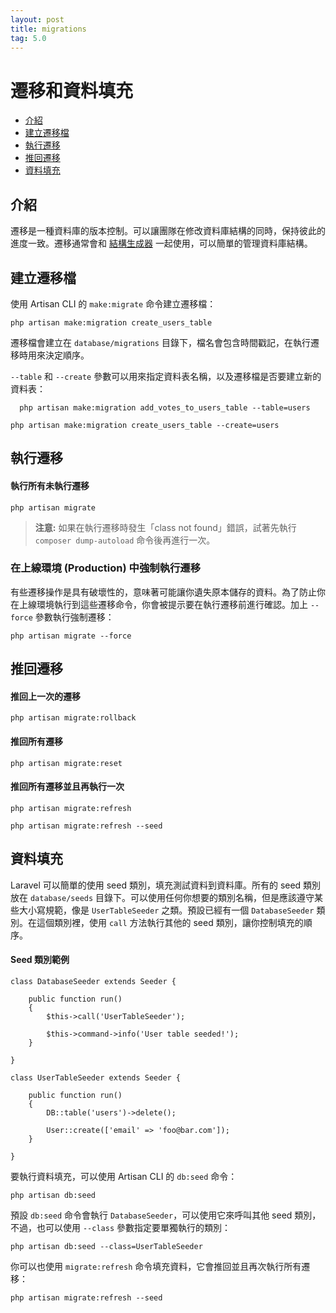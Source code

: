 ```yaml
---
layout: post
title: migrations
tag: 5.0
---
```

# 遷移和資料填充

- [介紹](#introduction)
- [建立遷移檔](#creating-migrations)
- [執行遷移](#running-migrations)
- [推回遷移](#rolling-back-migrations)
- [資料填充](#database-seeding)

<a name="introduction"></a>
## 介紹

遷移是一種資料庫的版本控制。可以讓團隊在修改資料庫結構的同時，保持彼此的進度一致。遷移通常會和 [結構生成器](/laravel_tw/docs/5.0/schema) 一起使用，可以簡單的管理資料庫結構。

<a name="creating-migrations"></a>
## 建立遷移檔

使用 Artisan CLI 的 `make:migrate` 命令建立遷移檔：

    php artisan make:migration create_users_table

遷移檔會建立在 `database/migrations` 目錄下，檔名會包含時間戳記，在執行遷移時用來決定順序。

`--table` 和 `--create` 參數可以用來指定資料表名稱，以及遷移檔是否要建立新的資料表：

	  php artisan make:migration add_votes_to_users_table --table=users

    php artisan make:migration create_users_table --create=users

<a name="running-migrations"></a>
## 執行遷移

#### 執行所有未執行遷移

    php artisan migrate

> **注意:** 如果在執行遷移時發生「class not found」錯誤，試著先執行 `composer dump-autoload` 命令後再進行一次。

### 在上線環境 (Production) 中強制執行遷移

有些遷移操作是具有破壞性的，意味著可能讓你遺失原本儲存的資料。為了防止你在上線環境執行到這些遷移命令，你會被提示要在執行遷移前進行確認。加上 `--force` 參數執行強制遷移：

    php artisan migrate --force

<a name="rolling-back-migrations"></a>
## 推回遷移

#### 推回上一次的遷移

    php artisan migrate:rollback

#### 推回所有遷移

    php artisan migrate:reset

#### 推回所有遷移並且再執行一次

    php artisan migrate:refresh

    php artisan migrate:refresh --seed

<a name="database-seeding"></a>
## 資料填充

Laravel 可以簡單的使用 seed 類別，填充測試資料到資料庫。所有的 seed 類別放在 `database/seeds` 目錄下。可以使用任何你想要的類別名稱，但是應該遵守某些大小寫規範，像是 `UserTableSeeder` 之類。預設已經有一個 `DatabaseSeeder` 類別。在這個類別裡，使用 `call` 方法執行其他的 seed 類別，讓你控制填充的順序。

#### Seed 類別範例

    class DatabaseSeeder extends Seeder {

        public function run()
        {
            $this->call('UserTableSeeder');

            $this->command->info('User table seeded!');
        }

    }

    class UserTableSeeder extends Seeder {

        public function run()
        {
            DB::table('users')->delete();

            User::create(['email' => 'foo@bar.com']);
        }

    }

要執行資料填充，可以使用 Artisan CLI 的 `db:seed` 命令：

    php artisan db:seed

預設 `db:seed` 命令會執行 `DatabaseSeeder`，可以使用它來呼叫其他 seed 類別，不過，也可以使用 `--class` 參數指定要單獨執行的類別：

    php artisan db:seed --class=UserTableSeeder

你可以也使用 `migrate:refresh` 命令填充資料，它會推回並且再次執行所有遷移：

    php artisan migrate:refresh --seed
